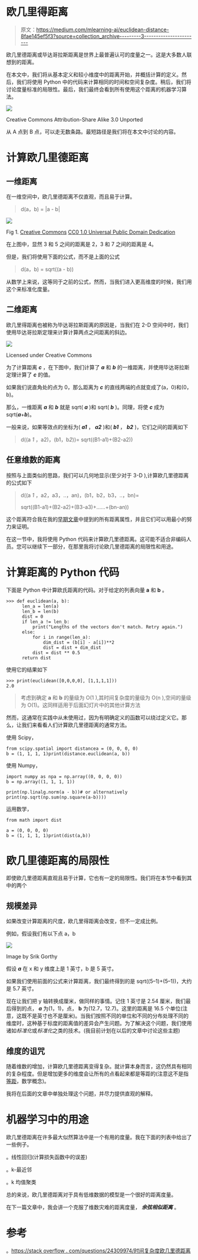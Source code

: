 # 欧几里得距离

> 原文：<https://medium.com/mlearning-ai/euclidean-distance-8fae145ef5f3?source=collection_archive---------3----------------------->

欧几里德距离或毕达哥拉斯距离是世界上最普遍认可的度量之一。这是大多数人联想到的距离。

在本文中，我们将从基本定义和较小维度中的距离开始，并概括计算的定义。然后，我们将使用 Python 中的代码来计算相同的时间和空间复杂度。稍后，我们将讨论度量标准的局限性。最后，我们最终会看到所有使用这个距离的机器学习算法。

![](img/dac2b2776fc2865a465a2abf75d27455.png)

Creative Commons Attribution-Share Alike 3.0 Unported

从 A 点到 B 点，可以走无数条路。最短路径是我们将在本文中讨论的内容。

# 计算欧几里德距离

## **一维距离**

在一维空间中，欧几里德距离不仅直观，而且易于计算。

> d(a，b) = |a - b|

![](img/815287a0aa1575352fcf12f16ad90311.png)

Fig 1\. [Creative Commons](https://en.wikipedia.org/wiki/en:Creative_Commons) [CC0 1.0 Universal Public Domain Dedication](https://creativecommons.org/publicdomain/zero/1.0/deed.en)

在上图中，显然 3 和 5 之间的距离是 2，3 和 7 之间的距离是 4。

但是，我们将使用下面的公式，而不是上面的公式

> d(a，b) = sqrt((a - b))

从数学上来说，这等同于之前的公式，然而，当我们进入更高维度的时候，我们用这个来标准化度量。

## 二维距离

欧几里得距离也被称为毕达哥拉斯距离的原因是，当我们在 2-D 空间中时，我们使用毕达哥拉斯定理来计算计算两点之间距离的斜边。

![](img/690e47cfc138e513aab8b4c8dcd524ff.png)

Licensed under Creative Commons

为了计算距离 ***c*** ，在下图中，我们计算了 ***a*** 和 ***b*** 的一维距离，并使用毕达哥拉斯定理计算了 ***c*** 的值。

如果我们说直角处的点为 0，那么距离为 ***c*** 的直线两端的点就变成了(a，0)和(0，b)。

那么，一维距离 ***a*** 和 ***b*** 就是 sqrt( ***a*** )和 sqrt( ***b*** )。同理，将使 ***c*** 成为 sqrt(***a***+***b***)。

一般来说，如果等效点的坐标为( ***a1*** ， ***a2*** )和( ***b1*** ， ***b2*** )，它们之间的距离如下

> d((a *1* ，a2)，(b1，b*2*))= sqrt((B1-a1)+(B2-a2))

## 任意维数的距离

按照与上面类似的思路，我们可以几何地显示(至少对于 3-D ),计算欧几里德距离的公式如下

> d((a *1* ，a2，a3，..，an)，(b1，b2，b3，..，bn)=
> 
> sqrt((B1-a1)+(B2-a2)+(B3-a3)+……+(bn-an))

这个距离符合我在我的[早期文章](https://srikgorthy.medium.com/distance-metrics-9f5830322dee)中提到的所有距离属性，并且它们可以用最小的努力来证明。

在这一节中，我将使用 Python 代码来计算欧几里德距离。这可能不适合非编码人员。您可以继续下一部分，在那里我将讨论欧几里德距离的局限性和用途。

# 计算距离的 Python 代码

下面是 Python 中计算欧氏距离的代码。对于给定的列表向量 **a** 和 **b** 。

```
>>> def euclidean(a, b):
      len_a = len(a)
      len_b = len(b)
      dist = 0
      if len_a != len_b:
          print("Lengths of the vectors don't match. Retry again.")
      else:
          for i in range(len_a):
              dim_dist = (b[i] - a[i])**2
              dist = dist + dim_dist
          dist = dist ** 0.5
      return dist
```

使用它的结果如下

```
>>> print(euclidean([0,0,0,0], [1,1,1,1]))
2.0
```

> 考虑到确定 **a** 和 **b** 的量级为 O(1 ),其时间复杂度的量级为 O(n ),空间的量级为 O(1)。这同样适用于后面幻灯片中的其他计算方法

然而，这通常在实践中从未使用过，因为有明确定义的函数可以绕过定义它。那么，让我们来看看人们计算欧几里德距离的通常方法。

使用 Scipy，

```
from scipy.spatial import distancea = (0, 0, 0, 0)
b = (1, 1, 1, 1)print(distance.euclidean(a, b))
```

使用 Numpy，

```
import numpy as npa = np.array((0, 0, 0, 0))
b = np.array((1, 1, 1, 1))

print(np.linalg.norm(a - b))# or alternatively print(np.sqrt(np.sum(np.square(a-b))))
```

运用数学，

```
from math import dist

a = (0, 0, 0, 0)
b = (1, 1, 1, 1)print(dist(a,b))
```

# 欧几里德距离的局限性

即使欧几里德距离直观且易于计算，它也有一定的局限性。我们将在本节中看到其中的两个

## 规模差异

如果改变计算距离的尺度，欧几里得距离会改变，但不一定成比例。

例如，假设我们有以下点 a，b

![](img/6073396da66aea2a0780a010fa39a416.png)

Image by Srik Gorthy

假设 ***a*** 在 x 和 y 维度上是 1 英寸，b 是 5 英寸。

如果我们使用前面的公式来计算距离，我们最终得到的是 sqrt((5–1)+(5–1))，大约是 5.7 英寸。

现在让我们把 y 轴转换成厘米，做同样的事情。记住 1 英寸是 2.54 厘米，我们最后得到的点， ***a*** 为(1，1)，点， **b** 为(12.7，12.7)。这里的距离是 16.5 个单位(注意，这既不是英寸也不是厘米)。当我们按照不同的单位和不同的分布处理不同的维度时，这种基于标度的距离值的差异会产生问题。为了解决这个问题，我们使用诸如*标准化*或*标准化*之类的技术。(我目前计划在以后的文章中讨论这些主题)

## 维度的诅咒

随着维数的增加，计算欧几里德距离变得复杂。就计算本身而言，这仍然具有相同的复杂程度。但是增加更多的维度会让所有的点看起来都是等距的(注意这不是指[等距](https://en.wikipedia.org/wiki/Equidistant)，数学概念)。

我将在后面的文章中单独处理这个问题，并尽力提供直观的解释。

# 机器学习中的用途

欧几里德距离在许多最大似然算法中是一个有用的度量。我在下面的列表中给出了一些例子。

。线性回归(计算损失函数中的误差)

。k-最近邻

。k 均值聚类

总的来说，欧几里德距离对于具有低维数据的模型是一个很好的距离度量。

在下一篇文章中，我会讲一个克服了维数灾难的距离度量， ***余弦相似距离*** 。

# 参考

。[https://stack overflow . com/questions/24309974/时间复杂度欧几里德距离](https://stackoverflow.com/questions/24309974/time-complexity-of-euclidean-distance)